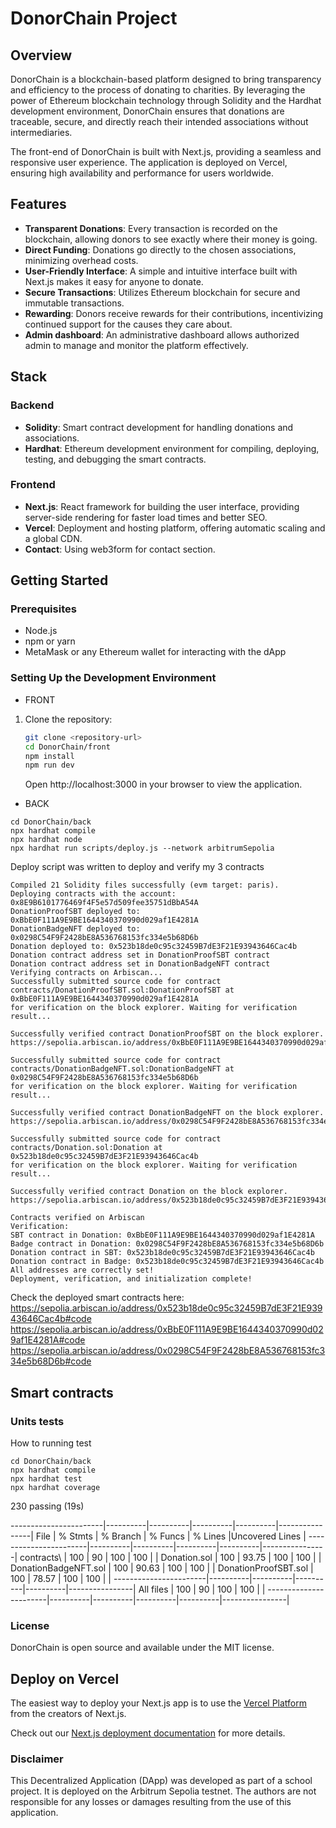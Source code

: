 # DonorChain Project

## Overview

DonorChain is a blockchain-based platform designed to bring transparency and efficiency to the process of donating to charities. By leveraging the power of Ethereum blockchain technology through Solidity and the Hardhat development environment, DonorChain ensures that donations are traceable, secure, and directly reach their intended associations without intermediaries.

The front-end of DonorChain is built with Next.js, providing a seamless and responsive user experience. The application is deployed on Vercel, ensuring high availability and performance for users worldwide.

## Features

- **Transparent Donations**: Every transaction is recorded on the blockchain, allowing donors to see exactly where their money is going.
- **Direct Funding**: Donations go directly to the chosen associations, minimizing overhead costs.
- **User-Friendly Interface**: A simple and intuitive interface built with Next.js makes it easy for anyone to donate.
- **Secure Transactions**: Utilizes Ethereum blockchain for secure and immutable transactions.
- **Rewarding**: Donors receive rewards for their contributions, incentivizing continued support for the causes they care about.
- **Admin dashboard**: An administrative dashboard allows authorized admin to manage and monitor the platform effectively.


## Stack

### Backend

- **Solidity**: Smart contract development for handling donations and associations.
- **Hardhat**: Ethereum development environment for compiling, deploying, testing, and debugging the smart contracts.

### Frontend

- **Next.js**: React framework for building the user interface, providing server-side rendering for faster load times and better SEO.
- **Vercel**: Deployment and hosting platform, offering automatic scaling and a global CDN.
- **Contact**: Using web3form for contact section.

## Getting Started

### Prerequisites

- Node.js
- npm or yarn
- MetaMask or any Ethereum wallet for interacting with the dApp

### Setting Up the Development Environment

- FRONT
1. Clone the repository:
   
   ```bash
   git clone <repository-url>
   cd DonorChain/front
   npm install
   npm run dev
   ```
   Open http://localhost:3000 in your browser to view the application.

- BACK

```
cd DonorChain/back
npx hardhat compile
npx hardhat node
npx hardhat run scripts/deploy.js --network arbitrumSepolia
```
Deploy script was written to deploy and verify my 3 contracts

```
Compiled 21 Solidity files successfully (evm target: paris).
Deploying contracts with the account: 0x8E9B6101776469f4F5e57d509fee35751dBbA54A
DonationProofSBT deployed to: 0xBbE0F111A9E9BE1644340370990d029af1E4281A
DonationBadgeNFT deployed to: 0x0298C54F9F2428bE8A536768153fc334e5b68D6b
Donation deployed to: 0x523b18de0c95c32459B7dE3F21E93943646Cac4b
Donation contract address set in DonationProofSBT contract
Donation contract address set in DonationBadgeNFT contract
Verifying contracts on Arbiscan...
Successfully submitted source code for contract
contracts/DonationProofSBT.sol:DonationProofSBT at 0xBbE0F111A9E9BE1644340370990d029af1E4281A
for verification on the block explorer. Waiting for verification result...

Successfully verified contract DonationProofSBT on the block explorer.
https://sepolia.arbiscan.io/address/0xBbE0F111A9E9BE1644340370990d029af1E4281A#code

Successfully submitted source code for contract
contracts/DonationBadgeNFT.sol:DonationBadgeNFT at 0x0298C54F9F2428bE8A536768153fc334e5b68D6b
for verification on the block explorer. Waiting for verification result...

Successfully verified contract DonationBadgeNFT on the block explorer.
https://sepolia.arbiscan.io/address/0x0298C54F9F2428bE8A536768153fc334e5b68D6b#code

Successfully submitted source code for contract
contracts/Donation.sol:Donation at 0x523b18de0c95c32459B7dE3F21E93943646Cac4b
for verification on the block explorer. Waiting for verification result...

Successfully verified contract Donation on the block explorer.
https://sepolia.arbiscan.io/address/0x523b18de0c95c32459B7dE3F21E93943646Cac4b#code

Contracts verified on Arbiscan
Verification:
SBT contract in Donation: 0xBbE0F111A9E9BE1644340370990d029af1E4281A
Badge contract in Donation: 0x0298C54F9F2428bE8A536768153fc334e5b68D6b
Donation contract in SBT: 0x523b18de0c95c32459B7dE3F21E93943646Cac4b
Donation contract in Badge: 0x523b18de0c95c32459B7dE3F21E93943646Cac4b
All addresses are correctly set!
Deployment, verification, and initialization complete!
```
Check the deployed smart contracts here:
https://sepolia.arbiscan.io/address/0x523b18de0c95c32459B7dE3F21E93943646Cac4b#code
https://sepolia.arbiscan.io/address/0xBbE0F111A9E9BE1644340370990d029af1E4281A#code
https://sepolia.arbiscan.io/address/0x0298C54F9F2428bE8A536768153fc334e5b68D6b#code



## Smart contracts

### Units tests
How to running test
```
cd DonorChain/back
npx hardhat compile
npx hardhat test
npx hardhat coverage
```

  230 passing (19s)

-----------------------|----------|----------|----------|----------|----------------|
File                   |  % Stmts | % Branch |  % Funcs |  % Lines |Uncovered Lines |
-----------------------|----------|----------|----------|----------|----------------|
 contracts\            |      100 |       90 |      100 |      100 |                |
  Donation.sol         |      100 |    93.75 |      100 |      100 |                |
  DonationBadgeNFT.sol |      100 |    90.63 |      100 |      100 |                |
  DonationProofSBT.sol |      100 |    78.57 |      100 |      100 |                |
-----------------------|----------|----------|----------|----------|----------------|
All files              |      100 |       90 |      100 |      100 |                |
-----------------------|----------|----------|----------|----------|----------------|

### License
DonorChain is open source and available under the MIT license.

## Deploy on Vercel

The easiest way to deploy your Next.js app is to use the [Vercel Platform](https://vercel.com/new?utm_medium=default-template&filter=next.js&utm_source=create-next-app&utm_campaign=create-next-app-readme) from the creators of Next.js.

Check out our [Next.js deployment documentation](https://nextjs.org/docs/deployment) for more details.

### Disclaimer
This Decentralized Application (DApp) was developed as part of a school project. It is deployed on the Arbitrum Sepolia testnet. The authors are not responsible for any losses or damages resulting from the use of this application.
